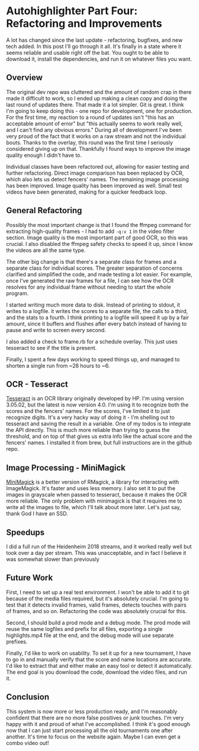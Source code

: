 # Autohighlighter Part Four: Refactoring and Improvements

A lot has changed since the last update - refactoring, bugfixes, and new tech added.  In this post I'll go through it all.  It's finally in a state where it seems reliable and usable right off the bat.  You ought to be able to download it, install the dependencies, and run it on whatever files you want.

## Overview

The original dev repo was cluttered and the amount of random crap in there made it difficult to work, so I ended up making a clean copy and doing the last round of updates there.  That made it a lot simpler.  Git is great.  I think I'm going to keep doing this - one repo for development, one for production.  For the first time, my reaction to a round of updates isn't "this has an acceptable amount of error" but "this actually seems to work really well, and I can't find any obvious errors."  During all of development I've been very proud of the fact that it works on a raw stream and not the individual bouts.  Thanks to the overlay, this round was the first time I seriously considered giving up on that.  Thankfully I found ways to improve the image quality enough I didn't have to.

Individual classes have been refactored out, allowing for easier testing and further refactoring.  Direct image comparison has been replaced by OCR, which also lets us detect fencers' names.  The remaining image processing has been improved.  Image quality has been improved as well.  Small test videos have been generated, making for a quicker feedback loop.

## General Refactoring

Possibly the most important change is that I found the ffmpeg command for extracting high-quality frames - I had to add `-q:v 1` in the video filter section.  Image quality is the most important part of good OCR, so this was crucial.  I also disabled the ffmpeg safety checks to speed it up, since I know the videos are all the same type.

The other big change is that there's a separate class for frames and a separate class for individual scores.  The greater separation of concerns clarified and simplified the code, and made testing a lot easier.  For example, once I've generated the raw frames for a file, I can see how the OCR resolves for any individual frame without needing to start the whole program.

I started writing much more data to disk.  Instead of printing to stdout, it writes to a logfile.  it writes the scores to a separate file, the calls to a third, and the stats to a fourth.  I think printing to a logfile will speed it up by a fair amount, since it buffers and flushes after every batch instead of having to pause and write to screen every second.

I also added a check to frame.rb for a schedule overlay.  This just uses tesseract to see if the title is present.

Finally, I spent a few days working to speed things up, and managed to shorten a single run from ~26 hours to ~6.

## OCR - Tesseract

[Tesseract](https://github.com/tesseract-ocr/tesseract/ "tesseract") is an OCR library originally developed by HP.  I'm using version 3.05.02, but the latest is now version 4.0.  I'm using it to recognize both the scores and the fencers' names.  For the scores, I've limited it to just recognize digits.  It's a very hacky way of doing it - I'm shelling out to tesseract and saving the result in a variable.  One of my todos is to integrate the API directly.  This is much more reliable than trying to guess the threshold, and on top of that gives us extra info like the actual score and the fencers' names.  I installed it from brew, but full instructions are in the github repo.

## Image Processing - MiniMagick

[MiniMagick](https://github.com/minimagick/minimagick "minimagick") is a better version of RMagick, a library for interacting with ImageMagick.  It's faster and uses less memory.  I also set it to put the images in grayscale when passed to tesseract, because it makes the OCR more reliable.  The only problem with minimagick is that it requires me to write all the images to file, which I'll talk about more later.  Let's just say, thank God I have an SSD.

## Speedups

I did a full run of the Heidenheim 2018 streams, and it worked really well but took over a day per stream.  This was unacceptable, and in fact I believe it was somewhat slower than previously

## Future Work

First, I need to set up a real test environment.  I won't be able to add it to git because of the media files required, but it's absolutely crucial.  I'm going to test that it detects invalid frames, valid frames, detects touches with pairs of frames, and so on.  Refactoring the code was absolutely crucial for this.

Second, I should build a prod mode and a debug mode.  The prod mode will reuse the same logfiles and prefix for all files, exporting a single highlights.mp4 file at the end, and the debug mode will use separate prefixes.

Finally, I'd like to work on usability.  To set it up for a new tournament, I have to go in and manually verify that the score and name locations are accurate.  I'd like to extract that and either make an easy tool or detect it automatically.  The end goal is you download the code, download the video files, and run it.

## Conclusion

This system is now more or less production ready, and I'm reasonably confident that there are no more false positives or junk touches.  I'm very happy with it and proud of what I've accomplished.  I think it's good enough now that I can just start processing all the old tournaments one after another.  It's time to focus on the website again.  Maybe I can even get a combo video out!
